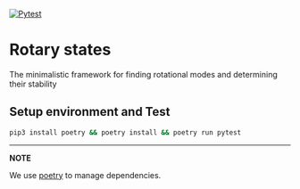 [![Pytest](https://github.com/unn-dynamic-systems/calculation/actions/workflows/python-tests.yml/badge.svg?branch=main)](https://github.com/unn-dynamic-systems/calculation/actions/workflows/python-tests.yml)

# Rotary states
The minimalistic framework for finding rotational modes and determining their stability

## Setup environment and Test
```bash
pip3 install poetry && poetry install && poetry run pytest
```
---
**NOTE**

We use [poetry](https://python-poetry.org/) to manage dependencies.
